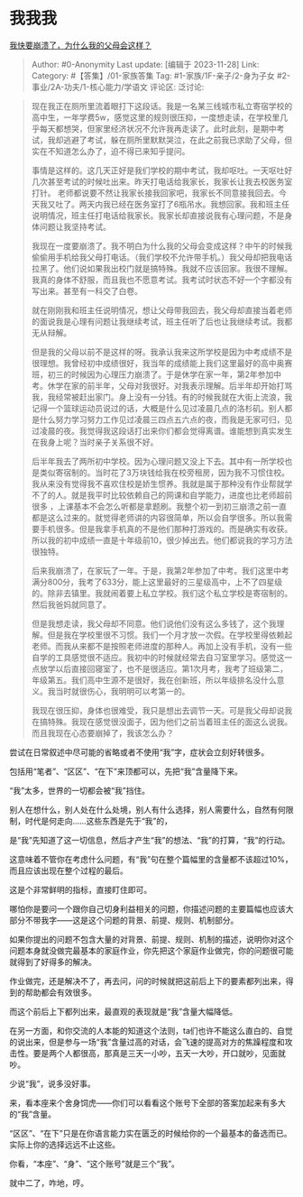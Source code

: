 # 我我我
[我快要崩溃了，为什么我的父母会这样？](https://www.zhihu.com/question/630282001/answer/3306022818)

> Author: #0-Anonymity
> Last update: [编辑于 2023-11-28]
> Link:
> Category: #【答集】/01-家族答集
> Tag: #1-家族/1F-亲子/2-身为子女 #2-事业/2A-功夫/1-核心能力/学语文
> 评论区:
> 泛讨论:

> 现在我正在厕所里流着眼打下这段话。我是一名某三线城市私立寄宿学校的高中生，一年学费5w，感觉这里的规则很压抑，一度想走读，在学校里几乎每天都想哭，但家里经济状况不允许我再走读了。此时此刻，是期中考试，我却逃避了考试，躲在厕所里默默哭泣，在此之前我已求助了父母，但实在不知道怎么办了，迫不得已来知乎提问。
>
> 事情是这样的。这几天正好是我们学校的期中考试，我却呕吐。一天呕吐好几次甚至考试的时候吐出来。昨天打电话给我家长，我家长让我去校医务室打针。 老师都说要不然让我家长接我回家吧，我家长不同意接我回去。今天我又吐了。两天内我已经在医务室打了6瓶吊水。我想回家。我和班主任说明情况，班主任打电话给我家长。我家长却直接说我有心理问题，不是身体问题让我坚持考试。
>
> 我现在一度要崩溃了。我不明白为什么我的父母会变成这样？中午的时候我偷偷用手机给我父母打电话。（我们学校不允许带手机。）我父母却把我电话拉黑了。他们说如果我出校门就是搞特殊。我就不应该回家。我很不理解。我真的身体不舒服，而且我也不愿意考试。我考试时状态不好一个字都没有写出来。甚至有一科交了白卷。
>
> 就在刚刚我和班主任说明情况，想让父母带我回去，我父母却直接当着老师的面说我是心理有问题让我继续考试，班主任听了后也让我继续考试。我都无从辩解。
>
> 但是我的父母以前不是这样的呀。我承认我来这所学校是因为中考成绩不是很理想。我曾经初中成绩很好，我当年的成绩能上我们这里最好的高中奥赛班，初三的时候因为心理压力崩溃了。于是休学在家一年，第2年参加中考。休学在家的前半年，父母对我很好。对我表示理解。后半年却开始打骂我，我经常被赶出家门。身上没有一分钱。有的时候我就在大街上流浪，我记得一个篮球运动员说过的话，大概是什么见过凌晨几点的洛杉矶。别人都是什么努力学习努力工作见过凌晨三四点五六点的夜，而我是无家可归，见过凌晨的夜。我觉得我这段话打出来你们都会觉得离谱。谁能想到真实发生在我身上呢？当时亲子关系很不好。
>
> 后半年我去了两所初中学校。因为心理问题又没上下去。其中有一所学校也是类似寄宿制的。当时花了3万块钱给我在校旁租房，因为我不习惯住校。我从来没有觉得我不喜欢住校是娇生惯养。我就是属于那种没有作业帮就学不了的人。就是我平时比较依赖自己的网课和自学能力，进度也比老师超前很多 ，上课基本不会怎么听都是拿题刷。我整个初一到初三崩溃之前一直都是这么过来的。就觉得老师讲的内容很简单，所以会自学很多。所以我需要手机很多。但是我拿手机真的不是他们那种打游戏的。而是确实有收获。所以我的初中成绩一直是十年级前10，很少掉出去。他们都说我的学习方法很独特。
>
> 后来我崩溃了，在家玩了一年。于是，我第2年参加了中考。我们这里中考满分800分，我考了633分，能上这里最好的三星级高中，上不了四星级的。除非去镇里。我就闹着要上私立学校。我们这个私立学校是寄宿制的。然后我爸妈就同意了。
>
> 但是我想走读，我父母却不同意。他们说他们没有这么多钱了，这个我理解。但是我在学校里很不习惯。我们一个月才放一次假。在学校里得依赖起老师。而我从来都不是按照老师进度的那种人。再加上没有手机，没有一些自学的工具感觉很不适应。我初中的时候就经常去自习室里学习。感觉这一点放学以后直接回寝室了，也不是很适应。第1次月考，我考了班级第二，年级第五。我们高中生源不是很好，我在创新班，所以年级排名没什么意义。我当时就很伤心，我明明可以考第一的。
>
> 我现在很压抑，身体也很难受，我只是想出去调节一天。可是我父母却说我在搞特殊。我现在感觉很没面子，因为他们之前当着班主任的面这么说我。而且我现在心态要崩掉了，我该怎么办？

尝试在日常叙述中尽可能的省略或者不使用“我”字，症状会立刻好转很多。

包括用“笔者”、“区区”、“在下”来顶都可以，先把“我”含量降下来。

“我”太多，世界的一切都会被“我”挡住。

别人在想什么，别人处在什么处境，别人有什么选择，别人需要什么，自然有何限制，时代是何走向……这些东西是先于“我”的，

是“我”先知道了这一切信息，然后才产生“我”的想法、“我”的打算，“我”的行动。

这意味着不管你在考虑什么问题，有“我”句在整个篇幅里的含量都不该超过10%，而且应该出现在整个过程的最后。

这是个非常鲜明的指标，直接盯住即可。

哪怕你是要问一个跟你自己切身利益相关的问题，你描述问题的主要篇幅也应该大部分不带我字——这是这个问题的背景、前提、规则、机制部分。

如果你提出的问题不包含大量的对背景、前提、规则、机制的描述，说明你对这个问题本身就没做完最基本的家庭作业，你先把这个家庭作业做完，你的问题很可能就得到了好得多的解决。

作业做完，还是解决不了，再去问，问的时候就把这前后上下的要素都列出来，得到的帮助都会有效很多。

而这个前后上下都列出来，最直观的表现就是“我”含量大幅降低。

在另一方面，和你交流的人本能的知道这个法则，ta们也许不能这么直白的、自觉的说出来，但是参与一场“我”含量过高的对话，会飞速的提高对方的焦躁程度和攻击性。要是两个人都很高，那真是三天一小吵，五天一大吵，开口就吵，见面就吵。

少说“我”，说多没好事。

来，看本座来个舍身饲虎——你们可以看看这个账号下全部的答案加起来有多大的“我”含量。

“区区”、“在下”只是在你语言能力实在匮乏的时候给你的一个最基本的备选而已。实际上你的选择远远不止这些。

你看，“本座”、“身”、“这个账号”就是三个“我”。

就中二了，咋地，哼。
